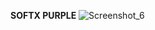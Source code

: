 **SOFTX PURPLE**
![Screenshot_6](https://github.com/yzontop/themes/assets/121250506/2134c696-93bc-4f98-8914-71927986c9cb)
